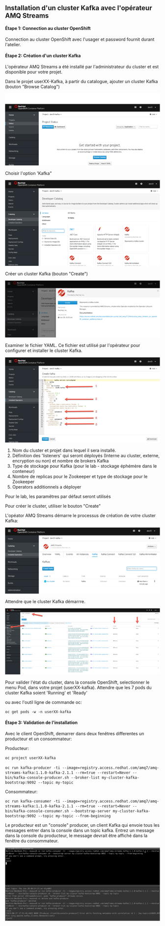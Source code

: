 ## Installation d'un cluster Kafka avec l'opérateur AMQ Streams

#### Étape 1:  Connection au cluster OpenShift

Connection au cluster OpenShift avec l'usager et password fournit durant l'atelier.


#### Étape 2:  Création d'un cluster Kafka

L'opérateur AMQ Streams a été installé par l'administrateur du cluster et est disponible pour votre projet.

Dans le projet userXX-Kafka, à partir du catalogue, ajouter un cluster Kafka (bouton "Browse Catalog")

![Catalog](images/lab1-install-01.png)

Choisir l'option 'Kafka"

![Catalog](images/lab1-install-02.png)

Créer un cluster Kafka (bouton "Create")

![Catalog](images/lab1-install-03.png)

Examiner le fichier YAML. Ce fichier est utilisé par l'opérateur pour configurer et installer le cluster Kafka.

![Operator Config](images/lab1-install-04.png)

1)  Nom du cluster et projet dans lequel il sera installé.
2)  Définition des 'listeners' qui seront déployés (Interne au cluster, externe, encryption ou non) et nombre de brokers Kafka
3)  Type de stockage pour Kafka (pour le lab - stockage éphémère dans le conteneur)
4)  Nombre de replicas pour le Zookeeper et type de stockage pour le Zookeeper 
5)  Operators additionnels a déployer

Pour le lab, les paramêtres par défaut seront utilisés

Pour créer le cluster, utiliser le bouton "Create"

L'opéator AMQ Streams démarre le processus de création de votre cluster Kafka:

![Catalog](images/lab1-install-05.png)

Attendre que le cluster Kafka démarrre.   

![Catalog](images/lab1-install-06.png)

Pour valider l'état du cluster, dans la console OpenShift, selectionner le menu Pod, dans votre projet (userXX-kafka). 
Attendre que les 7 pods du cluster Kafka soient 'Running' et 'Ready'

ou avec l'outil ligne de commande oc:
```
oc get pods -w -n userXX-kafka
```

#### Étape 3:  Validation de l'installation

Avec le client OpenShift, demarrer dans deux fenêtres differentes un producteur et un consommateur:

Producteur:

```
oc project userXX-kafka

oc run kafka-producer -ti --image=registry.access.redhat.com/amq7/amq-streams-kafka:1.1.0-kafka-2.1.1 --rm=true --restart=Never -- bin/kafka-console-producer.sh --broker-list my-cluster-kafka-bootstrap:9092 --topic my-topic 
```


Consommateur:
```
oc run kafka-consumer -ti --image=registry.access.redhat.com/amq7/amq-streams-kafka:1.1.0-kafka-2.1.1 --rm=true --restart=Never -- bin/kafka-console-consumer.sh --bootstrap-server my-cluster-kafka-bootstrap:9092 --topic my-topic --from-beginning
```

Le producteur est un "console" producer, un client Kafka qui envoie tous les messages entrer dans la console dans un topic kafka.
Entrez un message dans la console du producteur, le message devrait être affiché dans la fenêtre du consommateur.

![Kafka Test](images/lab1-kafka-test.png)


